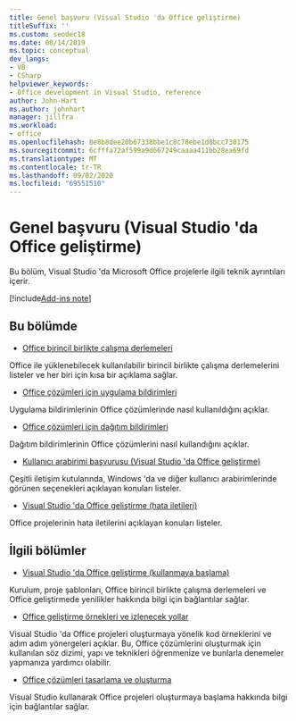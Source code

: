 ```yaml
---
title: Genel başvuru (Visual Studio 'da Office geliştirme)
titleSuffix: ''
ms.custom: seodec18
ms.date: 08/14/2019
ms.topic: conceptual
dev_langs:
- VB
- CSharp
helpviewer_keywords:
- Office development in Visual Studio, reference
author: John-Hart
ms.author: johnhart
manager: jillfra
ms.workload:
- office
ms.openlocfilehash: 8e8b8dee20b67338bbe1c8c78ebe1d8bcc730175
ms.sourcegitcommit: 6cfffa72af599a9d667249caaaa411bb28ea69fd
ms.translationtype: MT
ms.contentlocale: tr-TR
ms.lasthandoff: 09/02/2020
ms.locfileid: "69551510"
---
```

# <a name="general-reference-office-development-in-visual-studio"></a>Genel başvuru (Visual Studio 'da Office geliştirme)
  Bu bölüm, Visual Studio 'da Microsoft Office projelerle ilgili teknik ayrıntıları içerir.

[!include[Add-ins note](includes/addinsnote.md)]

## <a name="in-this-section"></a>Bu bölümde
- [Office birincil birlikte çalışma derlemeleri](../vsto/office-primary-interop-assemblies.md)

 Office ile yüklenebilecek kullanılabilir birincil birlikte çalışma derlemelerini listeler ve her biri için kısa bir açıklama sağlar.

- [Office çözümleri için uygulama bildirimleri](../vsto/application-manifests-for-office-solutions.md)

 Uygulama bildirimlerinin Office çözümlerinde nasıl kullanıldığını açıklar.

- [Office çözümleri için dağıtım bildirimleri](../vsto/deployment-manifests-for-office-solutions.md)

 Dağıtım bildirimlerinin Office çözümlerini nasıl kullandığını açıklar.

- [Kullanıcı arabirimi başvurusu &#40;Visual Studio 'da Office geliştirme&#41;](../vsto/user-interface-reference-office-development-in-visual-studio.md)

 Çeşitli iletişim kutularında, Windows 'da ve diğer kullanıcı arabirimlerinde görünen seçenekleri açıklayan konuları listeler.

- [Visual Studio 'da Office geliştirme &#40;hata iletileri&#41;](../vsto/error-messages-office-development-in-visual-studio.md)

 Office projelerinin hata iletilerini açıklayan konuları listeler.

## <a name="related-sections"></a>İlgili bölümler
- [Visual Studio 'da Office geliştirme &#40;kullanmaya başlama&#41;](../vsto/getting-started-office-development-in-visual-studio.md)

 Kurulum, proje şablonları, Office birincil birlikte çalışma derlemeleri ve Office geliştirmede yenilikler hakkında bilgi için bağlantılar sağlar.

- [Office geliştirme örnekleri ve izlenecek yollar](../vsto/office-development-samples-and-walkthroughs.md)

 Visual Studio 'da Office projeleri oluşturmaya yönelik kod örneklerini ve adım adım yönergeleri açıklar. Bu, Office çözümlerini oluşturmak için kullanılan söz dizimi, yapı ve teknikleri öğrenmenize ve bunlarla denemeler yapmanıza yardımcı olabilir.

- [Office çözümleri tasarlama ve oluşturma](../vsto/designing-and-creating-office-solutions.md)

 Visual Studio kullanarak Office projeleri oluşturmaya başlama hakkında bilgi için bağlantılar sağlar.
